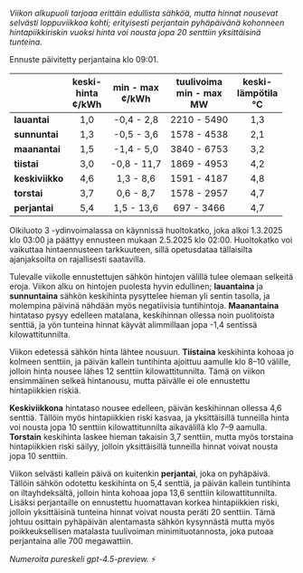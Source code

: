 *Viikon alkupuoli tarjoaa erittäin edullista sähköä, mutta hinnat nousevat selvästi loppuviikkoa kohti; erityisesti perjantain pyhäpäivänä kohonneen hintapiikkiriskin vuoksi hinta voi nousta jopa 20 senttiin yksittäisinä tunteina.*

Ennuste päivitetty perjantaina klo 09:01.

|              | keski-<br>hinta<br>¢/kWh | min - max<br>¢/kWh | tuulivoima<br>min - max<br>MW | keski-<br>lämpötila<br>°C |
|:-------------|:----------------:|:----------------:|:-------------:|:-------------:|
| **lauantai** |        1,0       |     -0,4 - 2,8    |        2210 - 5490        |         1,3         |
| **sunnuntai**|        1,3       |     -0,5 - 3,6    |        1578 - 4538        |         2,1         |
| **maanantai**|        1,5       |     -1,4 - 5,0    |        3840 - 6753        |         3,2         |
| **tiistai**  |        3,0       |     -0,8 - 11,7   |        1869 - 4953        |         4,2         |
| **keskiviikko**|      4,6       |      1,3 - 8,6    |        1591 - 4187        |         4,8         |
| **torstai**  |        3,7       |      0,6 - 8,7    |        1578 - 2957        |         4,7         |
| **perjantai**|        5,4       |      1,5 - 13,6   |         697 - 3466        |         4,7         |

Olkiluoto 3 -ydinvoimalassa on käynnissä huoltokatko, joka alkoi 1.3.2025 klo 03:00 ja päättyy ennusteen mukaan 2.5.2025 klo 02:00. Huoltokatko voi vaikuttaa hintaennusteen tarkkuuteen, sillä opetusdataa tällaisilta ajanjaksoilta on rajallisesti saatavilla.

Tulevalle viikolle ennustettujen sähkön hintojen välillä tulee olemaan selkeitä eroja. Viikon alku on hintojen puolesta hyvin edullinen; **lauantaina** ja **sunnuntaina** sähkön keskihinta pysyttelee hieman yli sentin tasolla, ja molempina päivinä nähdään myös negatiivisia tuntihintoja. **Maanantaina** hintataso pysyy edelleen matalana, keskihinnan ollessa noin puolitoista senttiä, ja yön tunteina hinnat käyvät alimmillaan jopa -1,4 sentissä kilowattitunnilta.

Viikon edetessä sähkön hinta lähtee nousuun. **Tiistaina** keskihinta kohoaa jo kolmeen senttiin, ja päivän kallein tuntihinta ajoittuu aamulle klo 8–10 välille, jolloin hinta nousee lähes 12 senttiin kilowattitunnilta. Tämä on viikon ensimmäinen selkeä hintanousu, mutta päivälle ei ole ennustettu hintapiikkien riskiä.

**Keskiviikkona** hintataso nousee edelleen, päivän keskihinnan ollessa 4,6 senttiä. Tällöin myös hintapiikkien riski kasvaa, ja yksittäisillä tunneilla hinta voi nousta jopa 10 senttiin kilowattitunnilta aikavälillä klo 7–9 aamulla. **Torstain** keskihinta laskee hieman takaisin 3,7 senttiin, mutta myös torstaina hintapiikkien riski säilyy, jolloin yksittäisillä tunneilla hinnat voivat nousta jopa 10 senttiin.

Viikon selvästi kallein päivä on kuitenkin **perjantai**, joka on pyhäpäivä. Tällöin sähkön odotettu keskihinta on 5,4 senttiä, ja päivän kallein tuntihinta on iltayhdeksältä, jolloin hinta kohoaa jopa 13,6 senttiin kilowattitunnilta. Lisäksi perjantaille on ennustettu huomattavan korkea hintapiikkien riski, jolloin yksittäisinä tunteina hinnat voivat nousta peräti 20 senttiin. Tämä johtuu osittain pyhäpäivän alentamasta sähkön kysynnästä mutta myös poikkeuksellisen matalasta tuulivoiman minimituotannosta, joka putoaa perjantaina alle 700 megawattiin.

*Numeroita pureskeli gpt-4.5-preview.* ⚡
